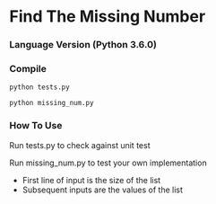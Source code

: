 # Find The Missing Number
### Language Version (Python 3.6.0)

### Compile

```
python tests.py
```

```
python missing_num.py
```

### How To Use

Run tests.py to check against unit test

Run missing_num.py to test your own implementation
- First line of input is the size of the list
- Subsequent inputs are the values of the list